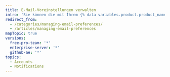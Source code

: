 ```yaml
---
title: E-Mail-Voreinstellungen verwalten
intro: 'Sie können die mit Ihrem {% data variables.product.product_name %}-Konto verknüpften E-Mail-Adressen ändern oder E-Mail-Adressen hinzufügen. Sie können auch E-Mails verwalten, die Sie von {% data variables.product.product_name %} erhalten.'
redirect_from:
  - /categories/managing-email-preferences/
  - /articles/managing-email-preferences
mapTopic: true
versions:
  free-pro-team: '*'
  enterprise-server: '*'
  github-ae: '*'
topics:
  - Accounts
  - Notifications
---
```


